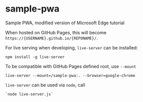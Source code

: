 # sample-pwa

Sample PWA, modified version of Microsoft Edge tutorial

When hosted on GitHub Pages, this will become `https://{USERNAME}.github.io/{REPONAME}/`.

For live serving when developing, `live-server` can be installed:

    npm install -g live-server

To be compatible with GitHub Pages defined root, use `--mount`

    live-server --mount=/sample-pwa:. --browser=google-chrome

`live-server` can be used via `node`, call

    `node live-server.js`
